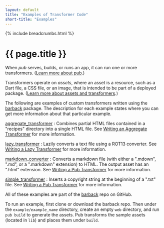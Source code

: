 ```yaml
---
layout: default
title: "Examples of Transformer Code"
short-title: "Examples"
---
```

{% include breadcrumbs.html %}

# {{ page.title }}

When _pub_ serves, builds, or runs an app, it can run one or more
transformers. ([Learn more about pub](/tools/pub/).)

Transformers operate on _assets_, where an asset is a resource,
such as a Dart file, a CSS file, or an image, that is intended to
be part of a deployed package.
([Learn more about assets and transformers](/tools/pub/assets-and-transformers.html).)

The following are examples of custom transformers written using
the [barback](http://pub.dartlang.org/packages/barback) package.
The description for each example states where you can get more information
about that particular example.

[aggregate_transformer](https://github.com/dart-lang/barback/tree/master/example/aggregate_transformer)
: Combines partial HTML files contained in a "recipes" directory into a
  single HTML file. See
  [Writing an Aggregate Transformer](/tools/pub/transformers/aggregate.html)
  for more information.

[lazy_transformer](https://github.com/dart-lang/barback/tree/master/example/lazy_transformer)
: Lazily converts a text file using a ROT13 converter. See
  [Writing a Lazy Transformer](/tools/pub/transformers/lazy-transformer.html)
  for more information.

[markdown_converter](https://github.com/dart-lang/barback/tree/master/example/markdown_converter)
: Converts a markdown file (with either a ".mdown", ".md", or
  a ".markdown" extension) to HTML. The output asset has
  an ".html" extension.  See
  [Writing a Pub Transformer](/tools/pub/transformers/) for more information.

[simple_transformer](https://github.com/dart-lang/barback/tree/master/example/simple_transformer)
: Inserts a copyright string at the beginning of a ".txt" file. See
  [Writing a Pub Transformer](/tools/pub/transformers/) for more information.

All of these examples are part of the
[barback](https://github.com/dart-lang/barback) repo on GitHub.

To run an example, first clone or download the barback repo.
Then under the <code>example/<em>example_name</em></code> directory,
create an empty `web` directory, and run `pub build` to generate the assets.
Pub transforms the sample assets (located in `lib`)
and places them under `build`.
